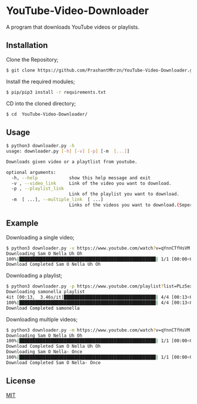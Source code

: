 # YouTube-Video-Downloader
A program that downloads YouTube videos or playlists.


## Installation

Clone the Repository;
```bash
$ git clone https://github.com/PrashantMhrzn/YouTube-Video-Downloader.git
```
Install the required modules;
```bash
$ pip/pip3 install -r requirements.txt
```
CD into the cloned directory;
```bash
$ cd  YouTube-Video-Downloader/
```
## Usage

```bash
$ python3 downloader.py -h                
usage: downloader.py [-h] [-v] [-p] [-m  [...]]

Downloads given video or a playtlist from youtube.

optional arguments:
  -h, --help            show this help message and exit
  -v , --video_link     Link of the video you want to download.
  -p , --playlist_link 
                        Link of the playlist you want to download.
  -m  [ ...], --multiple_link  [ ...]
                        Links of the videos you want to download.(Seperated with <space>)
```

## Example

Downloading a single video;
```bash
$ python3 downloader.py -v https://www.youtube.com/watch?v=qYnnCTfHsVM
Downloading Sam O Nella Uh Oh
100%|████████████████████████████████████████████████████| 1/1 [00:00<00:00,  5.77it/s]
Download Completed Sam O Nella Uh Oh
```
Downloading a playlist;
```bash
$ python3 downloader.py -p https://www.youtube.com/playlist?list=PLz5exA3L2fqiKT7jNn96Au5aoNRP11jli
Downloading samonella playlist
4it [00:13,  3.46s/it]███████████████████████████████████| 4/4 [00:13<00:00,  3.88s/it]
100%|████████████████████████████████████████████████████| 4/4 [00:13<00:00,  3.46s/it]
Download Completed samonella
```
Downloading multiple videos;
```bash
$ python3 downloader.py -m https://www.youtube.com/watch?v=qYnnCTfHsVM https://www.youtube.com/watch?v=_DFDTmcUXYs
Downloading Sam O Nella Uh Oh
100%|████████████████████████████████████████████████████| 1/1 [00:00<00:00,  5.95it/s]
Download Completed Sam O Nella Uh Oh
Downloading Sam O Nella- Once
100%|████████████████████████████████████████████████████| 1/1 [00:00<00:00,  8.01it/s]
Download Completed Sam O Nella- Once

```

## License
[MIT](https://github.com/PrashantMhrzn/YouTube-Video-Downloader/blob/main/LICENSE)
